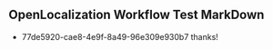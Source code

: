 ## OpenLocalization Workflow Test MarkDown
* 77de5920-cae8-4e9f-8a49-96e309e930b7 thanks!

<!--HONumber=Jul16_HO2-->


